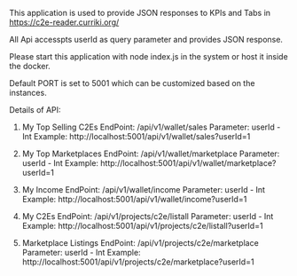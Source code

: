 
This application is used to provide JSON responses to KPIs and Tabs in https://c2e-reader.curriki.org/

All Api accesspts userId as query parameter and provides JSON response.

Please start this application with node index.js in the system or host it inside the docker.

Default PORT is set to 5001 which can be customized based on the instances.


Details of API:

1. My Top Selling C2Es
EndPoint: /api/v1/wallet/sales
Parameter: userId - Int
Example: http://localhost:5001/api/v1/wallet/sales?userId=1

2. My Top Marketplaces
EndPoint: /api/v1/wallet/marketplace
Parameter: userId - Int
Example: http://localhost:5001/api/v1/wallet/marketplace?userId=1

3. My Income
EndPoint: /api/v1/wallet/income
Parameter: userId - Int
Example: http://localhost:5001/api/v1/wallet/income?userId=1

4. My C2Es
EndPoint: /api/v1/projects/c2e/listall
Parameter: userId - Int
Example: http://localhost:5001/api/v1/projects/c2e/listall?userId=1

5. Marketplace Listings
EndPoint: /api/v1/projects/c2e/marketplace
Parameter: userId - Int
Example: http://localhost:5001/api/v1/projects/c2e/marketplace?userId=1
